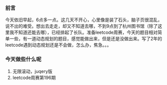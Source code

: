 ### 前言  
今天依旧早起，6点多一点。这几天不开心，心里像是装了石头，脑子页很混乱，说不出的难受。想出去走走，却又不知道去哪，不到9点到了杭州图书馆（除了这里我不知道还能去哪），已经排起了长队。准备leetcode周赛，今天的题目相对简单一些，有一道动态规划的题目，感觉能做出来，但是还是没做出来。写了2年的leetcode遇到动态规划还是不会做，怎么办，焦急。。。  


### 今天做些什么呢  
1. 无限滚动，juqery版  
2. leetcode周赛第196期    